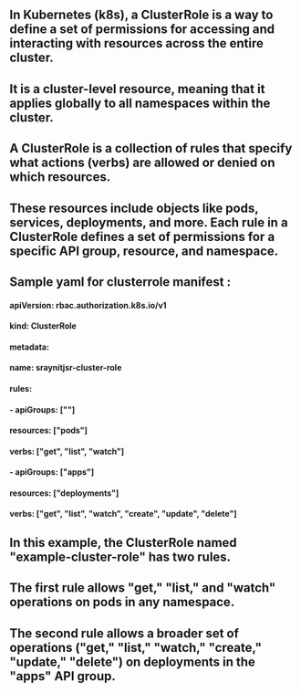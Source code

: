 ## In Kubernetes (k8s), a ClusterRole is a way to define a set of permissions for accessing and interacting with resources across the entire cluster.
## It is a cluster-level resource, meaning that it applies globally to all namespaces within the cluster.

## A ClusterRole is a collection of rules that specify what actions (verbs) are allowed or denied on which resources.
## These resources include objects like pods, services, deployments, and more. Each rule in a ClusterRole defines a set of permissions for a specific API group, resource, and namespace.

## Sample yaml for clusterrole manifest :
#### apiVersion: rbac.authorization.k8s.io/v1
#### kind: ClusterRole
#### metadata:
####   name: sraynitjsr-cluster-role
#### rules:
#### - apiGroups: [""]
####   resources: ["pods"]
####   verbs: ["get", "list", "watch"]
#### - apiGroups: ["apps"]
####   resources: ["deployments"]
####   verbs: ["get", "list", "watch", "create", "update", "delete"]

## In this example, the ClusterRole named "example-cluster-role" has two rules.

## The first rule allows "get," "list," and "watch" operations on pods in any namespace.

## The second rule allows a broader set of operations ("get," "list," "watch," "create," "update," "delete") on deployments in the "apps" API group.
